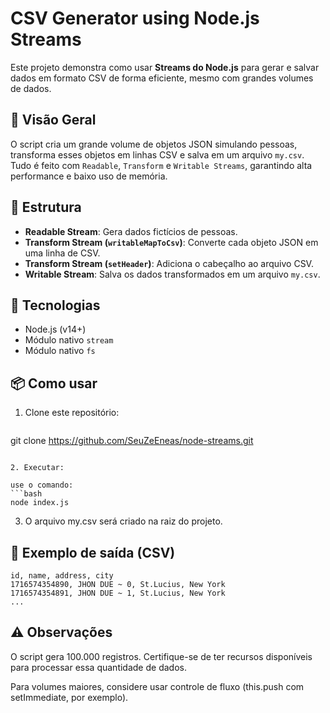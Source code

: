 # CSV Generator using Node.js Streams

Este projeto demonstra como usar **Streams do Node.js** para gerar e salvar dados em formato CSV de forma eficiente, mesmo com grandes volumes de dados.

## 🚀 Visão Geral

O script cria um grande volume de objetos JSON simulando pessoas, transforma esses objetos em linhas CSV e salva em um arquivo `my.csv`. Tudo é feito com `Readable`, `Transform` e `Writable Streams`, garantindo alta performance e baixo uso de memória.

## 📂 Estrutura

- **Readable Stream**: Gera dados fictícios de pessoas.
- **Transform Stream (`writableMapToCsv`)**: Converte cada objeto JSON em uma linha de CSV.
- **Transform Stream (`setHeader`)**: Adiciona o cabeçalho ao arquivo CSV.
- **Writable Stream**: Salva os dados transformados em um arquivo `my.csv`.

## 🧱 Tecnologias

- Node.js (v14+)
- Módulo nativo `stream`
- Módulo nativo `fs`

## 📦 Como usar

1. Clone este repositório:
   ```bash
  git clone https://github.com/SeuZeEneas/node-streams.git
   ```

2. Executar:
   
   use o comando:
   ```bash
   node index.js
   ```

3. O arquivo my.csv será criado na raiz do projeto.

## 📝 Exemplo de saída (CSV)

```
id, name, address, city
1716574354890, JHON DUE ~ 0, St.Lucius, New York
1716574354891, JHON DUE ~ 1, St.Lucius, New York
...
```
## ⚠️ Observações
   O script gera 100.000 registros. Certifique-se de ter recursos disponíveis para processar essa quantidade de dados.
   
   Para volumes maiores, considere usar controle de fluxo (this.push com setImmediate, por exemplo).

